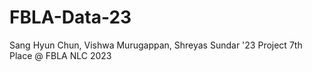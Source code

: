 # FBLA-Data-23
Sang Hyun Chun, Vishwa Murugappan, Shreyas Sundar '23 Project
7th Place @ FBLA NLC 2023
